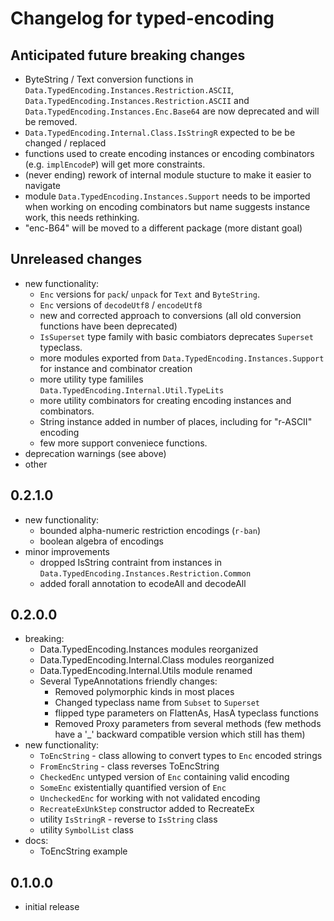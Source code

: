# Changelog for typed-encoding

## Anticipated future breaking changes

- ByteString / Text conversion functions in `Data.TypedEncoding.Instances.Restriction.ASCII`, 
  `Data.TypedEncoding.Instances.Restriction.ASCII` and `Data.TypedEncoding.Instances.Enc.Base64`
  are now deprecated and will be removed. 
- `Data.TypedEncoding.Internal.Class.IsStringR` expected to be be changed / replaced
- functions used to create encoding instances or encoding combinators (e.g. `implEncodeP`) will get more constraints. 
- (never ending) rework of internal module stucture to make it easier to navigate 
- module `Data.TypedEncoding.Instances.Support` needs to be imported when working on encoding combinators but name suggests instance work, 
  this needs rethinking. 
- "enc-B64" will be moved to a different package (more distant goal)

## Unreleased changes

- new functionality:
  - `Enc` versions for `pack`/ `unpack` for `Text` and `ByteString`. 
  - `Enc` versions of `decodeUtf8` / `encodeUtf8`
  - new and corrected approach to conversions (all old conversion functions have been deprecated)
  - `IsSuperset` type family with basic combiators deprecates `Superset` typeclass.
  - more modules exported from `Data.TypedEncoding.Instances.Support` for instance and combinator creation
  - more utility type famililes `Data.TypedEncoding.Internal.Util.TypeLits` 
  - more utility combinators for creating encoding instances and combinators.
  - String instance added in number of places, including for "r-ASCII" encoding
  - few more support conveniece functions.
- deprecation warnings (see above) 
- other

## 0.2.1.0

- new functionality:
  - bounded alpha-numeric restriction encodings (`r-ban`)
  - boolean algebra of encodings 
- minor improvements
  - dropped IsString contraint from instances in `Data.TypedEncoding.Instances.Restriction.Common`
  - added forall annotation to ecodeAll and decodeAll

## 0.2.0.0

- breaking:
  - Data.TypedEncoding.Instances modules reorganized
  - Data.TypedEncoding.Internal.Class modules reorganized
  - Data.TypedEncoding.Internal.Utils module renamed
  - Several TypeAnnotations friendly changes:
      * Removed polymorphic kinds in most places
      * Changed typeclass name from `Subset` to `Superset`
      * flipped type parameters on FlattenAs, HasA typeclass functions
      * Removed Proxy parameters from several methods (few methods have a '_' backward compatible version which still has them)
- new functionality:
  - `ToEncString` - class allowing to convert types to `Enc` encoded strings
  - `FromEncString` - class reverses ToEncString
  - `CheckedEnc` untyped version of `Enc` containing valid encoding
  - `SomeEnc` existentially quantified version of `Enc` 
  - `UncheckedEnc` for working with not validated encoding
  - `RecreateExUnkStep` constructor added to RecreateEx
  -  utility `IsStringR` - reverse to `IsString` class
  -  utility `SymbolList` class
- docs: 
  - ToEncString example


## 0.1.0.0

- initial release
 
